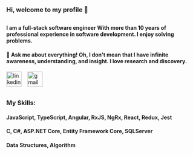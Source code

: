### Hi, welcome to my profile 👋
<h2></h2>
<h4 dir="auto"><pr>I am a full-stack software engineer With more than 10 years of professional experience in software development. I enjoy solving problems.</pr></h4>
<h4 dir="auto"><g-emoji class="g-emoji" alias="speech_balloon" fallback-src="https://github.githubassets.com/images/icons/emoji/unicode/1f4ac.png">💬</g-emoji> Ask me about everything! Oh, I don't mean that I have infinite awareness, understanding, and insight. I love research and discovery.</h4>
<a href="https://www.linkedin.com/in/fatemeh-abbasi-49757570/" rel="nofollow"><img src="https://cdn.jsdelivr.net/npm/simple-icons@3.0.1/icons/linkedin.svg" alt="linkedin" width="40" height="40" data-canonical-src="https://cdn.jsdelivr.net/npm/simple-icons@3.0.1/icons/linkedin.svg"></a>
&nbsp;&nbsp;
<a href="mailto:fatemeh.abbasi.2545@gmail.com"><img src="https://cdn.jsdelivr.net/npm/simple-icons@3.0.1/icons/gmail.svg" alt="gmail" width="40" height="40" data-canonical-src="https://cdn.jsdelivr.net/npm/simple-icons@3.0.1/icons/gmail.svg"></a>
<h2></h2>

<h3 dir="auto">My Skills:</h3>
<p><h4>JavaScript, TypeScript, Angular, RxJS, NgRx, React, Redux, Jest</h4></p>
<p><h4>C, C#, ASP.NET Core, Entity Framework Core, SQLServer</h4></p>
<p><h4>Data Structures, Algorithm</h4></p>





























